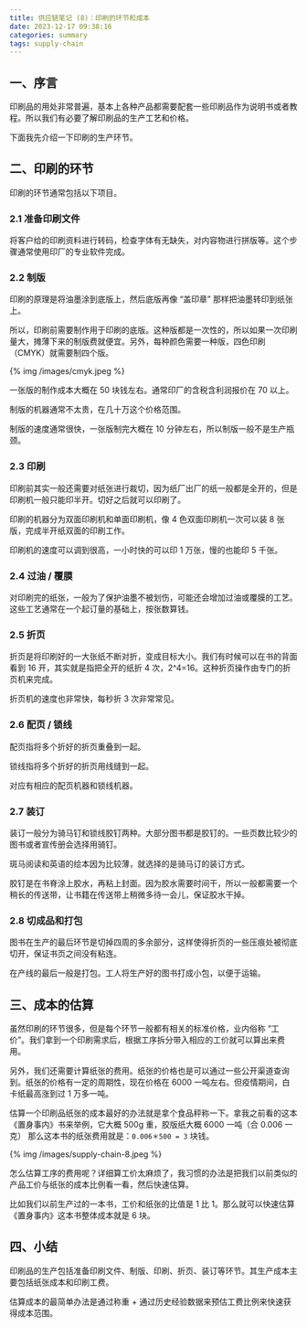 ```yaml
---
title: 供应链笔记 (8)：印刷的环节和成本
date: 2023-12-17 09:38:16
categories: summary
tags: supply-chain
---
```


## 一、序言

印刷品的用处非常普遍，基本上各种产品都需要配套一些印刷品作为说明书或者教程。所以我们有必要了解印刷品的生产工艺和价格。

下面我先介绍一下印刷的生产环节。

## 二、印刷的环节

印刷的环节通常包括以下项目。

### 2.1 准备印刷文件

将客户给的印刷资料进行转码，检查字体有无缺失，对内容物进行拼版等。这个步骤通常使用印厂的专业软件完成。

### 2.2 制版

印刷的原理是将油墨涂到底版上，然后底版再像 “盖印章” 那样把油墨转印到纸张上。

所以，印刷前需要制作用于印刷的底版。这种版都是一次性的，所以如果一次印刷量大，摊薄下来的制版费就便宜。另外，每种颜色需要一种版，四色印刷（CMYK）就需要制四个版。


{% img /images/cmyk.jpeg %}


一张版的制作成本大概在 50 块钱左右。通常印厂的含税含利润报价在 70 以上。

制版的机器通常不太贵，在几十万这个价格范围。

制版的速度通常很快，一张版制完大概在 10 分钟左右，所以制版一般不是生产瓶颈。

### 2.3 印刷

印刷前其实一般还需要对纸张进行裁切，因为纸厂出厂的纸一般都是全开的，但是印刷机一般只能印半开。切好之后就可以印刷了。

印刷的机器分为双面印刷机和单面印刷机，像 4 色双面印刷机一次可以装 8 张版，完成半开纸双面的印刷工作。

印刷机的速度可以调到很高，一小时快的可以印 1 万张，慢的也能印 5 千张。

### 2.4 过油 / 覆膜

对印刷完的纸张，一般为了保护油墨不被划伤，可能还会增加过油或覆膜的工艺。这些工艺通常在一个起订量的基础上，按张数算钱。

### 2.5 折页

折页是将印刷好的一大张纸不断对折，变成目标大小。我们有时候可以在书的背面看到 16 开，其实就是指把全开的纸折 4 次，2^4=16。这种折页操作由专门的折页机来完成。

折页机的速度也非常快，每秒折 3 次非常常见。

### 2.6 配页 / 锁线

配页指将多个折好的折页重叠到一起。

锁线指将多个折好的折页用线缝到一起。

对应有相应的配页机器和锁线机器。

### 2.7 装订

装订一般分为骑马钉和锁线胶钉两种。大部分图书都是胶钉的。一些页数比较少的图书或者宣传册会选择用骑钉。

斑马阅读和英语的绘本因为比较薄，就选择的是骑马订的装订方式。

胶钉是在书脊涂上胶水，再粘上封面。因为胶水需要时间干，所以一般都需要一个稍长的传送带，让书籍在传送带上稍微多待一会儿，保证胶水干掉。

### 2.8 切成品和打包

图书在生产的最后环节是切掉四周的多余部分，这样使得折页的一些压痕处被彻底切开，保证书页之间没有粘连。

在产线的最后一般是打包。工人将生产好的图书打成小包，以便于运输。

## 三、成本的估算

虽然印刷的环节很多，但是每个环节一般都有相关的标准价格，业内俗称 “工价”。我们拿到一个印刷需求后，根据工序拆分带入相应的工价就可以算出来费用。

另外，我们还需要计算纸张的费用。纸张的价格也是可以通过一些公开渠道查询到。纸张的价格有一定的周期性，现在价格在 6000 一吨左右。但疫情期间，白卡纸最高涨到过 1 万多一吨。

估算一个印刷品纸张的成本最好的办法就是拿个食品秤称一下。拿我之前看的这本《置身事内》书来举例，它大概 500g 重，胶版纸大概 6000 一吨（合 0.006 一克） 那么这本书的纸张费用就是：`0.006＊500 = 3` 块钱。

{% img /images/supply-chain-8.jpeg %}


怎么估算工序的费用呢？详细算工价太麻烦了，我习惯的办法是把我们以前类似的产品工价与纸张的成本比例看一看，然后快速估算。

比如我们以前生产过的一本书，工价和纸张的比值是 1 比 1。那么就可以快速估算《置身事内》这本书整体成本就是 6 块。

## 四、小结

印刷品的生产包括准备印刷文件、制版、印刷、折页、装订等环节。其生产成本主要包括纸张成本和印刷工费。

估算成本的最简单办法是通过称重 + 通过历史经验数据来预估工费比例来快速获得成本范围。
